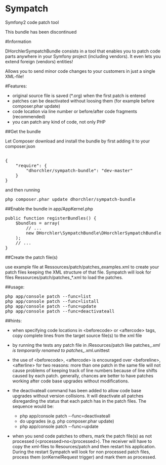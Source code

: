 Sympatch
========

Symfony2 code patch tool

This bundle has been discontinued

#Information

DHorchlerSympatchBundle consists in a tool that enables you to patch code parts anywhere in your Symfony project (including vendors).
It even lets you extend foreign (vendors) entities!

Allows you to send minor code changes to your customers in just a single XML-file!

#Features:
- original source file is saved (*.org) when the first patch is entered
- patches can be deactivated without loosing them (for example before composer.phar update)
- code location via line number or before/after code fragments (recommended)
- you can patch any kind of code, not only PHP



##Get the bundle

Let Composer download and install the bundle by first adding it to your composer.json
<pre>

{
    "require": {
        "dhorchler/sympatch-bundle": "dev-master"
    }
}
</pre>
and then running

<pre>php composer.phar update dhorchler/sympatch-bundle</pre>


##Enable the bundle
in app/AppKernel.php
<pre>
public function registerBundles() {
    $bundles = array(
        // ...
        new DHorchler\SympatchBundle\DHorchlerSympatchBundle(),
    );
    // ...
}
</pre>

##Create the patch file(s)

use example file at Ressources/patch/patches_examples.xml to create your patch files keeping the XML structure of that file.
Sympatch will look for files Ressources/patch/patches_*.xml to load the patches.


##usage:
<pre>
php app/console patch --func=list
php app/console patch --func=listall
php app/console patch --func=update
php app/console patch --func=deactivateall
</pre>


##hints:


- when specifying code locations in \<beforecode\> or \<aftercode\> tags, copy complete lines from the target source file(s) to the xml file

- by running the tests any patch file in /Resources/patch like patches_*.xml is temporarily renamed to patches_*.xml.unittest

- the use of \<beforecode\>, \<aftercode\> is encouraged over \<beforeline\>, \<afterline\> for two reasons:
  more than one patch in the same file will not cause problems of keeping track of line numbers because of line shifts caused by each patch.
  generally, chances are better to have patches working after code base upgrades without modifications.

- the deactivateall command has been added to allow code base upgrades without version collisions. It will deactivate all patches disregarding the status that each patch has in the patch files.
  The sequence would be:

    - php app/console patch --func=deactivateall
    - do upgrades (e.g. php composer.phar update)
    - php app/console patch --func=update

- when you send code patches to others, mark the patch file(s) as not processed (\<processed\>no\</processed>).
  The receiver will have to copy the xml-files to Resources/patch and then restart his application.
  During the restart Sympatch will look for non processed patch files, process them (onKernelRequest trigger) and mark them as processed.
